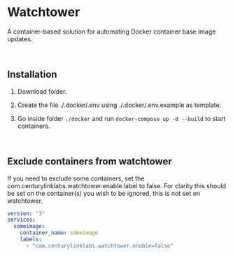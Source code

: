 # Watchtower

A container-based solution for automating Docker container base image updates.

<br />

## Installation 

1. Download folder.

2. Create the file ./.docker/.env using ./.docker/.env.example as template.

3. Go inside folder `./docker` and run `docker-compose up -d --build` to start containers.

<br />

## Exclude containers from watchtower

If you need to exclude some containers, set the com.centurylinklabs.watchtower.enable label to false. For clarity this should be set on the container(s) you wish to be ignored, this is not set on watchtower.

```yml
version: "3"
services:
  someimage:
    container_name: someimage
    labels:
      - "com.centurylinklabs.watchtower.enable=false"
```